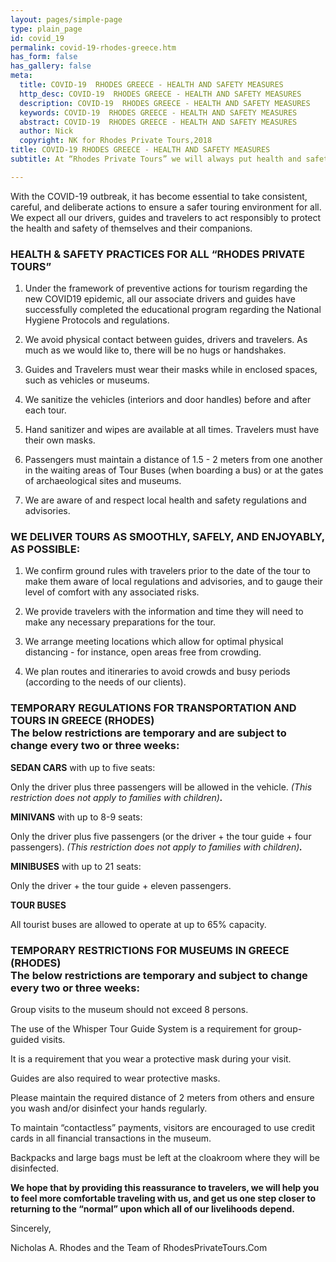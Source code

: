 ```yaml
---
layout: pages/simple-page
type: plain_page
id: covid_19
permalink: covid-19-rhodes-greece.htm
has_form: false
has_gallery: false
meta:
  title: COVID-19  RHODES GREECE - HEALTH AND SAFETY MEASURES
  http_desc: COVID-19  RHODES GREECE - HEALTH AND SAFETY MEASURES
  description: COVID-19  RHODES GREECE - HEALTH AND SAFETY MEASURES
  keywords: COVID-19  RHODES GREECE - HEALTH AND SAFETY MEASURES
  abstract: COVID-19  RHODES GREECE - HEALTH AND SAFETY MEASURES
  author: Nick
  copyright: NK for Rhodes Private Tours,2018
title: COVID-19 RHODES GREECE - HEALTH AND SAFETY MEASURES
subtitle: At “Rhodes Private Tours” we will always put health and safety first.

---
```

With the COVID-19 outbreak, it has become essential to take consistent, careful, and deliberate actions to ensure a safer touring environment for all. We expect all our drivers, guides and travelers to act responsibly to protect the health and safety of themselves and their companions.

### HEALTH & SAFETY PRACTICES FOR ALL “RHODES PRIVATE TOURS”

1) Under the framework of preventive actions for tourism regarding the new COVID19 epidemic, all our associate drivers and guides have successfully completed the educational program regarding the National Hygiene Protocols and regulations.

2) We avoid physical contact between guides, drivers and travelers.  As much as we would like to, there will be no hugs or handshakes.

3) Guides and Travelers must wear their masks while in enclosed spaces, such as vehicles or museums.

4) We sanitize the vehicles (interiors and door handles) before and after each tour.

5) Hand sanitizer and wipes are available at all times. Travelers must have their own masks.

6) Passengers must maintain a distance of 1.5 - 2 meters from one another in the waiting areas of Tour Buses (when boarding a bus) or at the gates of archaeological sites and museums.

7) We are aware of and respect local health and safety regulations and advisories. 

### WE DELIVER TOURS AS SMOOTHLY, SAFELY, AND ENJOYABLY, AS POSSIBLE:

1) We confirm ground rules with travelers prior to the date of the tour to make them aware of local regulations and advisories, and to gauge their level of comfort with any associated risks.

2) We provide travelers with the information and time they will need to make any necessary preparations for the tour.

3) We arrange meeting locations which allow for optimal physical distancing - for instance, open areas free from crowding.

4) We plan routes and itineraries to avoid crowds and busy periods (according to the needs of our clients).

### TEMPORARY REGULATIONS FOR TRANSPORTATION AND TOURS IN GREECE (RHODES)<br>The below restrictions are temporary and are subject to change every two or three weeks:

**SEDAN CARS** with up to five seats:

Only the driver plus three passengers will be allowed in the vehicle. *(This restriction does not apply to families with children)**.***

**MINIVANS** with up to 8-9 seats:

Only the driver plus five passengers (or the driver + the tour guide + four passengers). *(This restriction does not apply to families with children)**.***

**MINIBUSES** with up to 21 seats:

Only the driver + the tour guide + eleven passengers. 

**TOUR BUSES**

All tourist buses are allowed to operate at up to 65% capacity.

### TEMPORARY RESTRICTIONS FOR MUSEUMS IN GREECE (RHODES)<br>The below restrictions are temporary and subject to change every two or three weeks:

Group visits to the museum should not exceed 8 persons.

The use of the Whisper Tour Guide System is a requirement for group-guided visits.

It is a requirement that you wear a protective mask during your visit.

Guides are also required to wear protective masks.

Please maintain the required distance of 2 meters from others and ensure you wash and/or disinfect your hands regularly.

To maintain “contactless” payments, visitors are encouraged to use credit cards in all financial transactions in the museum.

Backpacks and large bags must be left at the cloakroom where they will be disinfected.

**We hope that by providing this reassurance to travelers, we will help you to feel more comfortable traveling with us, and get us one step closer to returning to the “normal” upon which all of our livelihoods depend.**

Sincerely,

Nicholas A. Rhodes and the Team of RhodesPrivateTours.Com